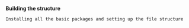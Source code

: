 **Building the structure**

    Installing all the basic packages and setting up the file structure
